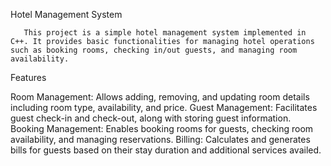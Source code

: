Hotel Management System
       
       
       
       This project is a simple hotel management system implemented in C++. It provides basic functionalities for managing hotel operations such as booking rooms, checking in/out guests, and managing room availability.

  Features
  
   Room Management: Allows adding, removing, and updating room details including room type, availability, and price.
   Guest Management: Facilitates guest check-in and check-out, along with storing guest information.
   Booking Management: Enables booking rooms for guests, checking room availability, and managing reservations.
   Billing: Calculates and generates bills for guests based on their stay duration and additional services availed.
